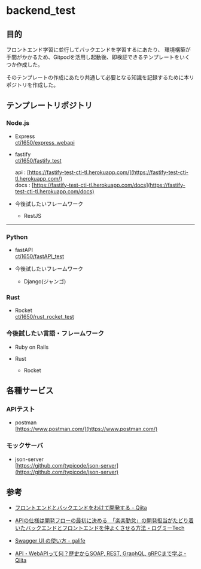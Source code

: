 # backend_test

## 目的

フロントエンド学習に並行してバックエンドを学習するにあたり、
環境構築が手間がかかるため、Gitpodを活用し起動後、即検証できるテンプレートをいくつか作成した。

そのテンプレートの作成にあたり共通して必要となる知識を記録するために本リポジトリを作成した。

## テンプレートリポジトリ

### Node.js

- Express  
  [cti1650/express_webapi](https://github.com/cti1650/express_webapi)


- fastify  
  [cti1650/fastify_test](https://github.com/cti1650/fastify_test)
  
    api : [https://fastify-test-cti-tl.herokuapp.com/](https://fastify-test-cti-tl.herokuapp.com/)  
    docs : [https://fastify-test-cti-tl.herokuapp.com/docs](https://fastify-test-cti-tl.herokuapp.com/docs)
  
- 今後試したいフレームワーク

  - RestJS

---

### Python

- fastAPI  
  [cti1650/fastAPI_test](https://github.com/cti1650/fastAPI_test)
  
- 今後試したいフレームワーク

  - Django(ジャンゴ)
   
### Rust

- Rocket  
  [cti1650/rust_rocket_test](https://github.com/cti1650/rust_rocket_test)

### 今後試したい言語・フレームワーク

  - Ruby on Rails

  - Rust

    - Rocket


## 各種サービス

### APIテスト

- postman  
  [https://www.postman.com/](https://www.postman.com/)

### モックサーバ

- json-server  
  [https://github.com/typicode/json-server](https://github.com/typicode/json-server)

## 参考

- [フロントエンドとバックエンドをわけて開発する - Qiita](https://qiita.com/heiwa/items/10d1a74d0b141999220f)

- [APIの仕様は開発フローの最初に決める　「楽楽勤怠」の開発担当がたどり着いたバックエンドとフロントエンドを仲よくさせる方法 - ログミーTech](https://logmi.jp/tech/articles/323306)

- [Swagger UI の使い方 - galife](https://garafu.blogspot.com/2020/05/how-to-use-swagger-ui_6.html)

- [API・WebAPIって何？歴史からSOAP, REST, GraphQL, gRPCまで学ぶ - Qiita](https://qiita.com/tsudaryo1715/items/3ebb0c5233e480ee5407)

